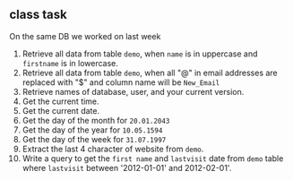 ## class task

On the same DB we worked on last week

1. Retrieve all data from table `demo`, when `name` is in uppercase and `firstname` is in lowercase.
2. Retrieve all data from table `demo`, when all "@" in email addresses are replaced with "\$" and column name will be `New_Email`
3. Retrieve names of database, user, and your current version.
4. Get the current time.
5. Get the current date.
6. Get the day of the month for `20.01.2043`
7. Get the day of the year for `10.05.1594`
8. Get the day of the week for `31.07.1997`
9. Extract the last 4 character of website from `demo`.
10. Write a query to get the `first name` and `lastvisit` date from `demo` table where `lastvisit` between '2012-01-01' and 2012-02-01'.
